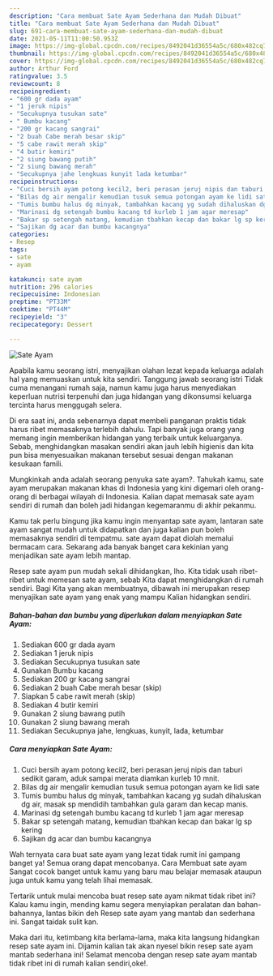 ```yaml
---
description: "Cara membuat Sate Ayam Sederhana dan Mudah Dibuat"
title: "Cara membuat Sate Ayam Sederhana dan Mudah Dibuat"
slug: 691-cara-membuat-sate-ayam-sederhana-dan-mudah-dibuat
date: 2021-05-11T11:00:50.953Z
image: https://img-global.cpcdn.com/recipes/8492041d36554a5c/680x482cq70/sate-ayam-foto-resep-utama.jpg
thumbnail: https://img-global.cpcdn.com/recipes/8492041d36554a5c/680x482cq70/sate-ayam-foto-resep-utama.jpg
cover: https://img-global.cpcdn.com/recipes/8492041d36554a5c/680x482cq70/sate-ayam-foto-resep-utama.jpg
author: Arthur Ford
ratingvalue: 3.5
reviewcount: 8
recipeingredient:
- "600 gr dada ayam"
- "1 jeruk nipis"
- "Secukupnya tusukan sate"
- " Bumbu kacang"
- "200 gr kacang sangrai"
- "2 buah Cabe merah besar skip"
- "5 cabe rawit merah skip"
- "4 butir kemiri"
- "2 siung bawang putih"
- "2 siung bawang merah"
- "Secukupnya jahe lengkuas kunyit lada ketumbar"
recipeinstructions:
- "Cuci bersih ayam potong kecil2, beri perasan jeruj nipis dan taburi sedikit garam, aduk sampai merata diamkan kurleb 10 mnit."
- "Bilas dg air mengalir kemudian tusuk semua potongan ayam ke lidi sate"
- "Tumis bumbu halus dg minyak, tambahkan kacang yg sudah dihaluskan dg air, masak sp mendidih tambahkan gula garam dan kecap manis."
- "Marinasi dg setengah bumbu kacang td kurleb 1 jam agar meresap"
- "Bakar sp setengah matang, kemudian tbahkan kecap dan bakar lg sp kering"
- "Sajikan dg acar dan bumbu kacangnya"
categories:
- Resep
tags:
- sate
- ayam

katakunci: sate ayam 
nutrition: 296 calories
recipecuisine: Indonesian
preptime: "PT33M"
cooktime: "PT44M"
recipeyield: "3"
recipecategory: Dessert

---
```



![Sate Ayam](https://img-global.cpcdn.com/recipes/8492041d36554a5c/680x482cq70/sate-ayam-foto-resep-utama.jpg)

Apabila kamu seorang istri, menyajikan olahan lezat kepada keluarga adalah hal yang memuaskan untuk kita sendiri. Tanggung jawab seorang istri Tidak cuma menangani rumah saja, namun kamu juga harus menyediakan keperluan nutrisi terpenuhi dan juga hidangan yang dikonsumsi keluarga tercinta harus menggugah selera.

Di era  saat ini, anda sebenarnya dapat membeli panganan praktis tidak harus ribet memasaknya terlebih dahulu. Tapi banyak juga orang yang memang ingin memberikan hidangan yang terbaik untuk keluarganya. Sebab, menghidangkan masakan sendiri akan jauh lebih higienis dan kita pun bisa menyesuaikan makanan tersebut sesuai dengan makanan kesukaan famili. 



Mungkinkah anda adalah seorang penyuka sate ayam?. Tahukah kamu, sate ayam merupakan makanan khas di Indonesia yang kini digemari oleh orang-orang di berbagai wilayah di Indonesia. Kalian dapat memasak sate ayam sendiri di rumah dan boleh jadi hidangan kegemaranmu di akhir pekanmu.

Kamu tak perlu bingung jika kamu ingin menyantap sate ayam, lantaran sate ayam sangat mudah untuk didapatkan dan juga kalian pun boleh memasaknya sendiri di tempatmu. sate ayam dapat diolah memalui bermacam cara. Sekarang ada banyak banget cara kekinian yang menjadikan sate ayam lebih mantap.

Resep sate ayam pun mudah sekali dihidangkan, lho. Kita tidak usah ribet-ribet untuk memesan sate ayam, sebab Kita dapat menghidangkan di rumah sendiri. Bagi Kita yang akan membuatnya, dibawah ini merupakan resep menyajikan sate ayam yang enak yang mampu Kalian hidangkan sendiri.

<!--inarticleads1-->

##### Bahan-bahan dan bumbu yang diperlukan dalam menyiapkan Sate Ayam:

1. Sediakan 600 gr dada ayam
1. Sediakan 1 jeruk nipis
1. Sediakan Secukupnya tusukan sate
1. Gunakan  Bumbu kacang
1. Sediakan 200 gr kacang sangrai
1. Sediakan 2 buah Cabe merah besar (skip)
1. Siapkan 5 cabe rawit merah (skip)
1. Sediakan 4 butir kemiri
1. Gunakan 2 siung bawang putih
1. Gunakan 2 siung bawang merah
1. Sediakan Secukupnya jahe, lengkuas, kunyit, lada, ketumbar




<!--inarticleads2-->

##### Cara menyiapkan Sate Ayam:

1. Cuci bersih ayam potong kecil2, beri perasan jeruj nipis dan taburi sedikit garam, aduk sampai merata diamkan kurleb 10 mnit.
1. Bilas dg air mengalir kemudian tusuk semua potongan ayam ke lidi sate
1. Tumis bumbu halus dg minyak, tambahkan kacang yg sudah dihaluskan dg air, masak sp mendidih tambahkan gula garam dan kecap manis.
1. Marinasi dg setengah bumbu kacang td kurleb 1 jam agar meresap
1. Bakar sp setengah matang, kemudian tbahkan kecap dan bakar lg sp kering
1. Sajikan dg acar dan bumbu kacangnya




Wah ternyata cara buat sate ayam yang lezat tidak rumit ini gampang banget ya! Semua orang dapat mencobanya. Cara Membuat sate ayam Sangat cocok banget untuk kamu yang baru mau belajar memasak ataupun juga untuk kamu yang telah lihai memasak.

Tertarik untuk mulai mencoba buat resep sate ayam nikmat tidak ribet ini? Kalau kamu ingin, mending kamu segera menyiapkan peralatan dan bahan-bahannya, lantas bikin deh Resep sate ayam yang mantab dan sederhana ini. Sangat taidak sulit kan. 

Maka dari itu, ketimbang kita berlama-lama, maka kita langsung hidangkan resep sate ayam ini. Dijamin kalian tak akan nyesel bikin resep sate ayam mantab sederhana ini! Selamat mencoba dengan resep sate ayam mantab tidak ribet ini di rumah kalian sendiri,oke!.


